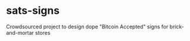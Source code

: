 # sats-signs
Crowdsourced project to design dope "Bitcoin Accepted" signs for brick-and-mortar stores
